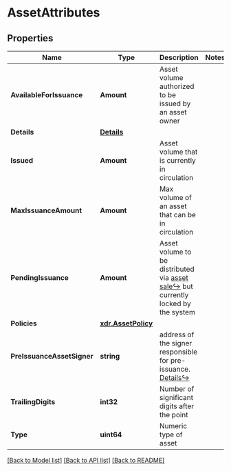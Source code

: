 # AssetAttributes

## Properties
Name | Type | Description | Notes
------------ | ------------- | ------------- | -------------
**AvailableForIssuance** | **Amount** | Asset volume authorized to be issued by an asset owner | 
**Details** | [**Details**](Details.md) |  | 
**Issued** | **Amount** | Asset volume that is currently in circulation | 
**MaxIssuanceAmount** | **Amount** | Max volume of an asset that can be in circulation | 
**PendingIssuance** | **Amount** | Asset volume to be distributed via [asset sale↪](https://tokend.gitbook.io/knowledge-base/platform-features/crowdfunding) but currently locked by the system | 
**Policies** | [**xdr.AssetPolicy**](Mask.md) |  | 
**PreIssuanceAssetSigner** | **string** | address of the signer responsible for pre-issuance. [Details↪](https://tokend.gitbook.io/knowledge-base/technical-details/key-entities/asset#pre-issued-asset-signer) | 
**TrailingDigits** | **int32** | Number of significant digits after the point | 
**Type** | **uint64** | Numeric type of asset | 

[[Back to Model list]](../README.md#documentation-for-models) [[Back to API list]](../README.md#documentation-for-api-endpoints) [[Back to README]](../README.md)


